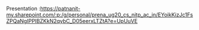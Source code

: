 Presentation :https://patnanit-my.sharepoint.com/:p:/g/personal/prena_ug20_cs_nitp_ac_in/EYoikKizJc1FsZPQaNgIPPIBZKkN2qybC_D05eerxLTZtA?e=UpUuVE
